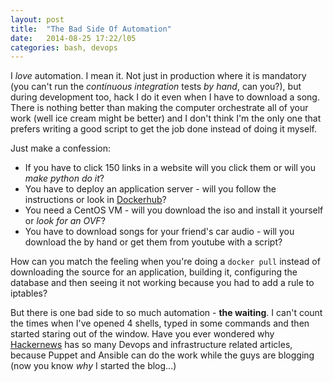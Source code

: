 ```yaml
---
layout: post
title:  "The Bad Side Of Automation"
date:   2014-08-25 17:22/l05
categories: bash, devops
---
```


I *love* automation.
I mean it. Not just in production where it is mandatory (you can't run the *continuous integration*
tests *by hand*, can you?), but during development too, hack I do it even when I have to download a song.
There is nothing better than making the computer
orchestrate all of your work (well ice cream might be better) and I don't think
I'm the only one that prefers writing a good script
to get the job done instead of doing it myself.

Just make a confession:

* If you have to click 150 links in a website will you click them or will you *make python do it*?
* You have to deploy an application server - will you follow the instructions or look in [Dockerhub](https://hub.docker.com/)?
* You need a CentOS VM - will you download the iso and install it yourself or *look for an OVF*?
* You have to download songs for your friend's car audio - will you download the by hand or get them from youtube with a script?

How can you match the feeling when you're doing a `docker pull`
instead of downloading the source for an application, building it,
configuring the database and then seeing it not working because you had to add
a rule to iptables?

But there is one bad side to so much automation - **the waiting**.
I can't count the times when I've opened 4 shells, typed in some commands and then
started staring out of the window. Have you ever wondered why [Hackernews](https://news.ycombinator.com/)
has so many Devops and infrastructure related articles, because Puppet and Ansible can do the work
while the guys are blogging (now you know *why* I started the blog...)
